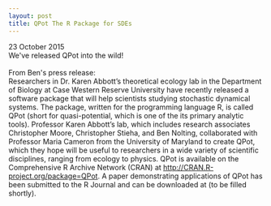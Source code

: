 ```yaml
---
layout: post
title: QPot The R Package for SDEs
---
```


23 October 2015
<br>
We've released QPot into the wild!  
<br>
From Ben's press release:
<br>
Researchers in Dr. Karen Abbott’s theoretical ecology lab in the Department of Biology at Case Western Reserve University have recently released a software package that will help scientists studying stochastic dynamical systems. The package, written for the programming language R, is called QPot (short for quasi-potential, which is one of the its primary analytic tools). Professor Karen Abbott’s lab, which includes research associates Christopher Moore, Christopher Stieha, and Ben Nolting, collaborated with Professor Maria Cameron from the University of Maryland to create QPot, which they hope will be useful to researchers in a wide variety of scientific disciplines, ranging from ecology to physics. QPot is available on the Comprehensive R Archive Network (CRAN) at http://CRAN.R-project.org/package=QPot. A paper demonstrating applications of QPot has been submitted to the R Journal and can be downloaded at (to be filled shortly).
<br>
<br>
